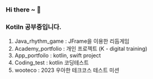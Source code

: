 ### Hi there ~ 👋
### Kotiln 공부중입니다.

1. Java_rhythm_game : JFrame을 이용한 리듬게임
2. Academy_portfolio : 개인 프로젝트 (K - digital training)
3. App_portfoilo : kotlin, swift project
4. Coding_test : kotlin 코딩테스트
5. wooteco : 2023 우아한 테크코스 테스트 미션

<!--
**sungsik-git/sungsik-git** is a ✨ _special_ ✨ repository because its `README.md` (this file) appears on your GitHub profile.

Here are some ideas to get you started:

- 🔭 I’m currently working on ...
- 🌱 I’m currently learning ...
- 👯 I’m looking to collaborate on ...
- 🤔 I’m looking for help with ...
- 💬 Ask me about ...
- 📫 How to reach me: ...
- 😄 Pronouns: ...
- ⚡ Fun fact: ...
![Anurag's GitHub stats](https://github-readme-stats.vercel.app/api?username=sungsik-git&show_icons=true&theme=radical)
-->

